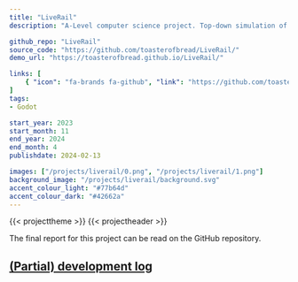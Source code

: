 ```yaml
---
title: "LiveRail"
description: "A-Level computer science project. Top-down simulation of a railway using real-world timetable and map data."

github_repo: "LiveRail"
source_code: "https://github.com/toasterofbread/LiveRail/"
demo_url: "https://toasterofbread.github.io/LiveRail/"

links: [
    { "icon": "fa-brands fa-github", "link": "https://github.com/toasterofbread/LiveRail/", "label": "Repository" }
]
tags:
- Godot

start_year: 2023
start_month: 11
end_year: 2024
end_month: 4
publishdate: 2024-02-13

images: ["/projects/liverail/0.png", "/projects/liverail/1.png"]
background_image: "/projects/liverail/background.svg"
accent_colour_light: "#77b64d"
accent_colour_dark: "#42662a"
---
```


{{< projecttheme >}}
{{< projectheader >}}

The final report for this project can be read on the GitHub repository.

## [(Partial) development log](log)
